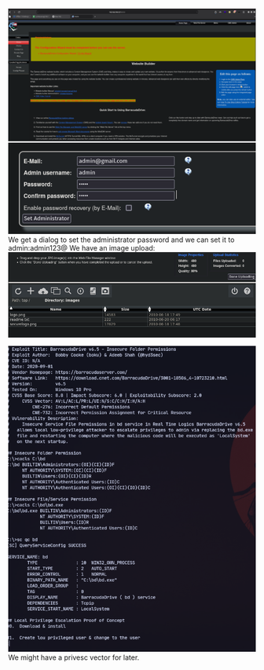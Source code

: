 ![](../attachment/133c5f2fbc2d942e6522705d2988d38c.png)
![](../attachment/77946956161613bc1d28eb57ec5c0ba4.png)
We get a dialog to set the administrator password and we can set it to admin:admin123@
We have an image upload:
![](../attachment/b1c3ac7340fbfac10bcf2eef1ffeb4b5.png)

![](../attachment/34bdcea79569a601025ee0fdd583535d.png)
We might have a privesc vector for later.
